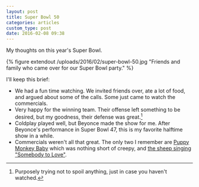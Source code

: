 ```yaml
---
layout: post
title: Super Bowl 50
categories: articles
custom_type: post
date: 2016-02-08 09:38
---
```

My thoughts on this year's Super Bowl.

{% figure extendout /uploads/2016/02/super-bowl-50.jpg "Friends and family who came over for our Super Bowl party." %}

I'll keep this brief:

- We had a fun time watching. We invited friends over, ate a lot of food, and argued about some of the calls. Some just came to watch the commercials.
- Very happy for the winning team. Their offense left something to be desired, but my goodness, their defense was great.[^1]
- Coldplay played well, but Beyonce made the show for me. After Beyonce's performance in Super Bowl 47, this is my favorite halftime show in a while.
- Commercials weren't all that great. The only two I remember are [Puppy Monkey Baby](http://youtu.be/2nlfaqBGBsc) which was nothing short of creepy, and [the sheep singing "Somebody to Love"](http://youtu.be/ogXjiFMtVyI). 

[^1]: Purposely trying not to spoil anything, just in case you haven't watched.